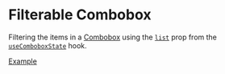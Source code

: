 # Filterable Combobox

<p class="description">
  Filtering the items in a <a href="/components/combobox">Combobox</a> using the <a href="/api-reference/use-combobox-state#list"><code>list</code></a> prop from the <a href="/api-reference/use-combobox-state"><code>useComboboxState</code></a> hook.
</p>

<a href="./index.tsx" data-playground>Example</a>
